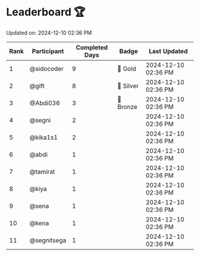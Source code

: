 # Leaderboard 🏆

Updated on: 2024-12-10 02:36 PM

| Rank | Participant       | Completed Days | Badge      | Last Updated         |
|------|-------------------|----------------|------------|----------------------|
| 1    | @sidocoder        | 9              | 🏅 Gold     | 2024-12-10 02:36 PM |
| 2    | @gift             | 8              | 🥈 Silver   | 2024-12-10 02:36 PM |
| 3    | @Abdi036          | 3              | 🥉 Bronze   | 2024-12-10 02:36 PM |
| 4    | @segni            | 2              |            | 2024-12-10 02:36 PM |
| 5    | @kika1s1          | 2              |            | 2024-12-10 02:36 PM |
| 6    | @abdi             | 1              |            | 2024-12-10 02:36 PM |
| 7    | @tamirat          | 1              |            | 2024-12-10 02:36 PM |
| 8    | @kiya             | 1              |            | 2024-12-10 02:36 PM |
| 9    | @sena             | 1              |            | 2024-12-10 02:36 PM |
| 10   | @kena             | 1              |            | 2024-12-10 02:36 PM |
| 11   | @segnitsega       | 1              |            | 2024-12-10 02:36 PM |
